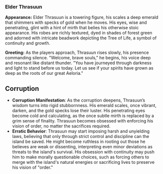 ### Elder Thrasuun

**Appearance:** Elder Thrasuun is a towering figure, his scales a deep emerald that shimmers with specks of gold when he moves. His eyes, wise and penetrating, glint with a hint of mirth that belies his otherwise stoic appearance. His robes are richly textured, dyed in shades of forest green and adorned with intricate beadwork depicting the Tree of Life, a symbol of continuity and growth.

**Greeting:** As the players approach, Thrasuun rises slowly, his presence commanding silence. "Welcome, brave souls," he begins, his voice deep and resonant like distant thunder. "You have journeyed through darkness and light to stand before us today. Let us see if your spirits have grown as deep as the roots of our great Aeloria."

## Corruption
- **Corruption Manifestation**: As the corruption deepens, Thrasuun’s wisdom turns into rigid stubbornness. His emerald scales, once vibrant, darken, and the gold specks lose their luster. His penetrating eyes become cold and calculating, as the once subtle mirth is replaced by a grim sense of finality. Thrasuun becomes obsessed with enforcing his vision of order, no matter the sacrifices required.
- **Erratic Behavior**: Thrasuun may start imposing harsh and unyielding laws, believing that only through strict control and discipline can the island be saved. He might become ruthless in rooting out those he believes are weak or dissenting, interpreting even minor deviations as threats to the island's survival. His obsession with continuity may push him to make morally questionable choices, such as forcing others to merge with the island's natural energies or sacrificing lives to preserve his vision of "order."